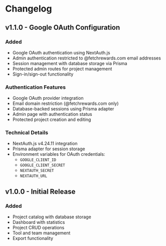 
# Changelog

## v1.1.0 - Google OAuth Configuration

### Added
- Google OAuth authentication using NextAuth.js
- Admin authentication restricted to @fetchrewards.com email addresses
- Session management with database storage via Prisma
- Protected admin routes for project management
- Sign-in/sign-out functionality

### Authentication Features
- Google OAuth provider integration
- Email domain restriction (@fetchrewards.com only)
- Database-backed sessions using Prisma adapter
- Admin page with authentication status
- Protected project creation and editing

### Technical Details
- NextAuth.js v4.24.11 integration
- Prisma adapter for session storage
- Environment variables for OAuth credentials:
  - `GOOGLE_CLIENT_ID`
  - `GOOGLE_CLIENT_SECRET`
  - `NEXTAUTH_SECRET`
  - `NEXTAUTH_URL`

## v1.0.0 - Initial Release

### Added
- Project catalog with database storage
- Dashboard with statistics
- Project CRUD operations
- Tool and team management
- Export functionality
